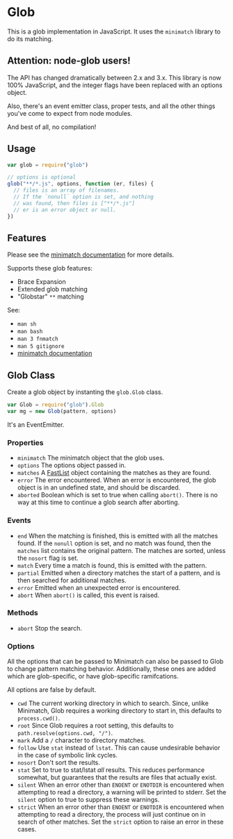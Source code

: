 # Glob

This is a glob implementation in JavaScript.  It uses the `minimatch`
library to do its matching.

## Attention: node-glob users!

The API has changed dramatically between 2.x and 3.x. This library is
now 100% JavaScript, and the integer flags have been replaced with an
options object.

Also, there's an event emitter class, proper tests, and all the other
things you've come to expect from node modules.

And best of all, no compilation!

## Usage

```javascript
var glob = require("glob")

// options is optional
glob("**/*.js", options, function (er, files) {
  // files is an array of filenames.
  // If the `nonull` option is set, and nothing
  // was found, then files is ["**/*.js"]
  // er is an error object or null.
})
```

## Features

Please see the [minimatch
documentation](https://github.com/isaacs/minimatch) for more details.

Supports these glob features:

* Brace Expansion
* Extended glob matching
* "Globstar" `**` matching

See:

* `man sh`
* `man bash`
* `man 3 fnmatch`
* `man 5 gitignore`
* [minimatch documentation](https://github.com/isaacs/minimatch)

## Glob Class

Create a glob object by instanting the `glob.Glob` class.

```javascript
var Glob = require("glob").Glob
var mg = new Glob(pattern, options)
```

It's an EventEmitter.

### Properties

* `minimatch` The minimatch object that the glob uses.
* `options` The options object passed in.
* `matches` A [FastList](https://github.com/isaacs/fast-list) object
  containing the matches as they are found.
* `error` The error encountered.  When an error is encountered, the
  glob object is in an undefined state, and should be discarded.
* `aborted` Boolean which is set to true when calling `abort()`.  There
  is no way at this time to continue a glob search after aborting.

### Events

* `end` When the matching is finished, this is emitted with all the
  matches found.  If the `nonull` option is set, and no match was found,
  then the `matches` list contains the original pattern.  The matches
  are sorted, unless the `nosort` flag is set.
* `match` Every time a match is found, this is emitted with the pattern.
* `partial` Emitted when a directory matches the start of a pattern, and
  is then searched for additional matches.
* `error` Emitted when an unexpected error is encountered.
* `abort` When `abort()` is called, this event is raised.

### Methods

* `abort` Stop the search.

### Options

All the options that can be passed to Minimatch can also be passed to
Glob to change pattern matching behavior.  Additionally, these ones
are added which are glob-specific, or have glob-specific ramifcations.

All options are false by default.

* `cwd` The current working directory in which to search.  Since, unlike
  Minimatch, Glob requires a working directory to start in, this
  defaults to `process.cwd()`.
* `root` Since Glob requires a root setting, this defaults to
  `path.resolve(options.cwd, "/")`.
* `mark` Add a `/` character to directory matches.
* `follow` Use `stat` instead of `lstat`.  This can cause undesirable
  behavior in the case of symbolic link cycles.
* `nosort` Don't sort the results.
* `stat` Set to true to stat/lstat *all* results.  This reduces performance
  somewhat, but guarantees that the results are files that actually
  exist.
* `silent` When an error other than `ENOENT` or `ENOTDIR` is encountered
  when attempting to read a directory, a warning will be printed to
  stderr.  Set the `silent` option to true to suppress these warnings.
* `strict` When an error other than `ENOENT` or `ENOTDIR` is encountered
  when attempting to read a directory, the process will just continue on
  in search of other matches.  Set the `strict` option to raise an error
  in these cases.
